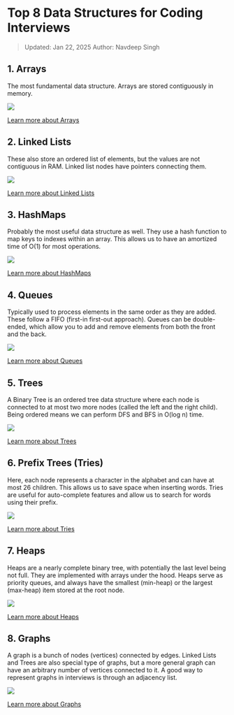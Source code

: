 # Top 8 Data Structures for Coding Interviews

> Updated: Jan 22, 2025
> Author: Navdeep Singh

## 1. Arrays

The most fundamental data structure. Arrays are stored contiguously in memory.

![](https://nc-gifs.pages.dev/arrays.gif)

[Learn more about Arrays](https://neetcode.io/courses/dsa-for-beginners/2)

## 2. Linked Lists

These also store an ordered list of elements, but the values are not contiguous in RAM. Linked list nodes have pointers connecting them.

![](https://nc-gifs.pages.dev/linked-list.gif)

[Learn more about Linked Lists](https://neetcode.io/courses/dsa-for-beginners/5)

## 3. HashMaps

Probably the most useful data structure as well. They use a hash function to map keys to indexes within an array. This allows us to have an amortized time of O(1) for most operations.

![](https://nc-gifs.pages.dev/hashmap.gif)

[Learn more about HashMaps](https://neetcode.io/courses/dsa-for-beginners/23)

## 4. Queues

Typically used to process elements in the same order as they are added. These follow a FIFO (first-in first-out approach). Queues can be double-ended, which allow you to add and remove elements from both the front and the back.

![](https://nc-gifs.pages.dev/queues.gif)

[Learn more about Queues](https://neetcode.io/courses/dsa-for-beginners/7)

## 5. Trees

A Binary Tree is an ordered tree data structure where each node is connected to at most two more nodes (called the left and the right child). Being ordered means we can perform DFS and BFS in O(log n) time.

![](https://nc-gifs.pages.dev/bst.gif)

[Learn more about Trees](https://neetcode.io/courses/dsa-for-beginners/16)

## 6. Prefix Trees (Tries)

Here, each node represents a character in the alphabet and can have at most 26 children. This allows us to save space when inserting words. Tries are useful for auto-complete features and allow us to search for words using their prefix.

![](https://nc-gifs.pages.dev/trie.gif)

[Learn more about Tries](https://neetcode.io/courses/advanced-algorithms/6)

## 7. Heaps

Heaps are a nearly complete binary tree, with potentially the last level being not full. They are implemented with arrays under the hood. Heaps serve as priority queues, and always have the smallest (min-heap) or the largest (max-heap) item stored at the root node.

![](https://nc-gifs.pages.dev/heaps.gif)

[Learn more about Heaps](https://neetcode.io/courses/dsa-for-beginners/23)

## 8. Graphs

A graph is a bunch of nodes (vertices) connected by edges. Linked Lists and Trees are also special type of graphs, but a more general graph can have an arbitrary number of vertices connected to it. A good way to represent graphs in interviews is through an adjacency list.

![](https://nc-gifs.pages.dev/graphs.gif)

[Learn more about Graphs](https://neetcode.io/courses/dsa-for-beginners/28)
